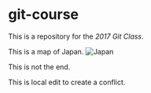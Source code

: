 # git-course

This is a repository for the *2017 Git Class*.

This is a map of Japan.
![Japan](http://ontheworldmap.com/japan/pictorial-travel-map-of-japan.jpg)

This is not the end.

This is local edit to create a conflict.
